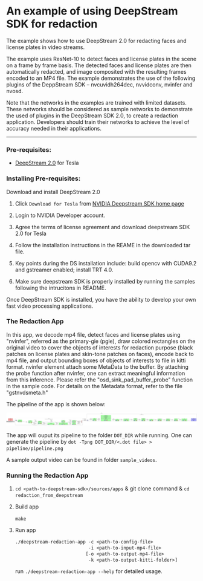 # An example of using DeepStream SDK for redaction #

The example shows how to use DeepStream 2.0 for redacting faces and license plates in video streams. 

The example uses ResNet-10 to detect faces and license plates in the scene on a frame by frame basis. The detected faces and license plates are then automatically redacted, and image composited with the resulting frames encoded to  an MP4 file. The example demonstrates the use of the following plugins of the DeppStream SDK – nvcuvidh264dec, nvvidconv, nvinfer and nvosd.

Note that the networks in the examples are trained with limited datasets. These networks should be considered as sample networks to demonstrate the used of plugins in the DeepStream SDK 2.0, to create a redaction application. Developers should train their networks to achieve the level of accuracy needed in their applications.

---


### Pre-requisites: ###

- [DeepStream 2.0](https://developer.nvidia.com/deepstream-sdk) for Tesla

### Installing Pre-requisites: ###

Download and install DeepStream 2.0

1. Click `Download for Tesla` from [NVIDIA Deepstream SDK home page](https://developer.nvidia.com/deepstream-sdk)

2. Login to NVIDIA Developer account.

3. Agree the terms of license agreement and download deepstream SDK 2.0 for Tesla

4. Follow the installation instructions in the REAME in the downloaded tar file.

5. Key points during the DS installation include: build opencv with CUDA9.2 and gstreamer enabled; install TRT 4.0.

6. Make sure deepstream SDK is properly installed by running the samples following the intrucitons in README.

Once DeepStream SDK is installed, you have the ability to develop your own fast video processing applications.

### The Redaction App ###

In this app, we decode mp4 file, detect faces and license plates using "nvinfer", referred as the primary-gie (pgie), draw colored rectangles on the original video to cover the objects of interests for redaction purpose (black patches on license plates and skin-tone patches on faces), encode back to mp4 file, and output bounding boxes of objects of interests to file in kitti format. nvinfer element attach some MetaData to the buffer. By attaching the probe function after nvinfer, one can extract meaningful information from this inference. Please refer the "osd_sink_pad_buffer_probe" function in the sample code. For details on the Metadata format, refer to the file "gstnvdsmeta.h"

The pipeline of the app is shown below:

![alt text](pipeline/pipeline-output-to-mp4.png "pipeline")

The app will ouput its pipeline to the folder `DOT_DIR` while running.
One can generate the pipeline by `dot -Tpng DOT_DIR/<.dot file> > pipeline/pipeline.png`

A sample output video can be found in folder `sample_videos`.

### Running the Redaction App ###

1. `cd <path-to-deepstream-sdk>/sources/apps` & git clone command & `cd redaction_from_deepstream`


2. Build app

	`make`

3. Run app

	```
	./deepstream-redaction-app -c <path-to-config-file> 
							   -i <path-to-input-mp4-file> 
							  [-o <path-to-output-mp4-file> 
							   -k <path-to-output-kitti-folder>]
	```

	run `./deepstream-redaction-app --help` for detailed usage.

